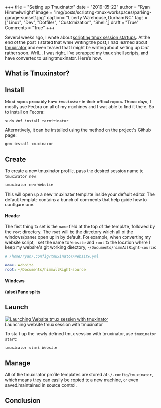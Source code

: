 +++
title  = "Setting up Tmuxinator"
date   = "2019-05-22"
author = "Ryan Himmelwright"
image  = "img/posts/scripting-tmux-workspaces/parking-garage-sunset1.jpg"
caption= "Liberty Warehouse, Durham NC"
tags   = ["Linux", "Dev", "Dotfiles", "Customization", "Shell",]
draft  = "True"
Comments = "True"
+++

Several weeks ago, I wrote about [scripting tmux session
startups](/post/scripting-tmux-workspaces/). At the end of the post, I stated
that while writing the post, I had learned about [tmuxinator](https://github.com/tmuxinator/tmuxinator) and even teased
that I might be writing about setting up *that* rather soon. Well... I was
right. I've scrapped my tmux shell scripts, and have converted to using
tmuxinator. Here's how.

<!--more-->

## What is Tmuxinator?

## Install
Most repos probably have `tmuxinator` in their offical repos. These days, I
mostly use Fedora on all of my machines and I was able to find it there. So to
install on Fedora:

```shell
sudo dnf install termixinator
```

Alternatively, it can be installed using the method on the project's Github
page:

```shell
gem install tmuxinator
```


## Create
To create a new tmuxinator profile, pass the desired session name to `tmuxinator new`:

```sh
tmuxinator new Website
```

This will open up a new tmuxinator template inside your default editor. The
default template contains a bunch of comments that help guide how to configure
one.


#### Header

The first thing to set is the `name` field at the top of the template, followed
by the `root` directory. The `root` will be the directory which all of the
windows/panes open up in by default. For example, when converting my website
script, I set the name to `Website` and `root` to the location where I keep my
website's git working directory, `~/Documents/himmAllRight-source`:

```yaml
# /home/ryan/.config/tmuxinator/Website.yml

name: Website
root: ~/Documents/himmAllRight-source
```

#### Windows


#### (also) Pane splits

## Launch

<a href='../../img/posts/setting-up-tmuxinator/start-website-tmuxinator.gif'>
<img alt="Launching Website tmux session with tmuxinator" src="../../img/posts/setting-up-tmuxinator/starting-website-tmuxinator.png" onmouseover="this.src='../../img/posts/setting-up-tmuxinator/start-website-tmuxinator.gif'" onmouseout="this.src='../../img/posts/setting-up-tmuxinator/starting-website-tmuxinator.png'" style="max-width: 100%;"/>
</a>
<div class="caption">Launching website tmux session with tmuxinator</div>

To start up the newly defined tmux session with tmuxinator, use `tmuxinator
start`:

```sh
tmuxinator start Website
```


## Manage
All of the tmuxinator profile templates are stored at `~/.config/tmuxinator`,
which means they can easily be copied to a new machine, or even
saved/maintained in source control.

## Conclusion
